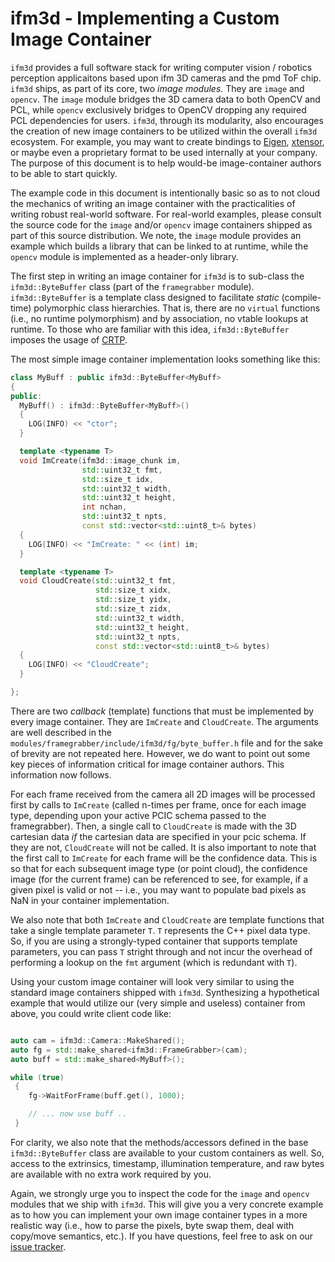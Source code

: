 
ifm3d - Implementing a Custom Image Container
=============================================

`ifm3d` provides a full software stack for writing computer vision / robotics
perception applicaitons based upon ifm 3D cameras and the pmd ToF chip. `ifm3d`
ships, as part of its core, two *image modules*. They are `image` and
`opencv`. The `image` module bridges the 3D camera data to both OpenCV and
PCL, while `opencv` exclusively bridges to OpenCV dropping any required PCL
dependencies for users. `ifm3d`, through its modularity, also encourages the
creation of new image containers to be utilized within the overall `ifm3d`
ecosystem. For example, you may want to create bindings to
[Eigen](http://eigen.tuxfamily.org),
[xtensor](https://github.com/QuantStack/xtensor), or maybe even a proprietary
format to be used internally at your company. The purpose of this document is
to help would-be image-container authors to be able to start quickly.

The example code in this document is intentionally basic so as to not cloud the
mechanics of writing an image container with the practicalities of writing
robust real-world software. For real-world examples, please consult the source
code for the `image` and/or `opencv` image containers shipped as part of this
source distribution. We note, the `image` module provides an example which
builds a library that can be linked to at runtime, while the `opencv` module is
implemented as a header-only library.


The first step in writing an image container for `ifm3d` is to sub-class the
`ifm3d::ByteBuffer` class (part of the `framegrabber`
module). `ifm3d::ByteBuffer` is a template class designed to facilitate
*static* (compile-time) polymorphic class hierarchies. That is, there are no
`virtual` functions (i.e., no runtime polymorphism) and by association, no
vtable lookups at runtime. To those who are familiar with this idea,
`ifm3d::ByteBuffer` imposes the usage of
[CRTP](https://en.wikipedia.org/wiki/Curiously_recurring_template_pattern).

The most simple image container implementation looks something like this:

```c++
class MyBuff : public ifm3d::ByteBuffer<MyBuff>
{
public:
  MyBuff() : ifm3d::ByteBuffer<MyBuff>()
  {
    LOG(INFO) << "ctor";
  }

  template <typename T>
  void ImCreate(ifm3d::image_chunk im,
                std::uint32_t fmt,
                std::size_t idx,
                std::uint32_t width,
                std::uint32_t height,
                int nchan,
                std::uint32_t npts,
                const std::vector<std::uint8_t>& bytes)
  {
    LOG(INFO) << "ImCreate: " << (int) im;
  }

  template <typename T>
  void CloudCreate(std::uint32_t fmt,
                   std::size_t xidx,
                   std::size_t yidx,
                   std::size_t zidx,
                   std::uint32_t width,
                   std::uint32_t height,
                   std::uint32_t npts,
                   const std::vector<std::uint8_t>& bytes)
  {
    LOG(INFO) << "CloudCreate";
  }

};
```

There are two *callback* (template) functions that must be implemented by every
image container. They are ``ImCreate`` and ``CloudCreate``. The arguments are
well described in the `modules/framegrabber/include/ifm3d/fg/byte_buffer.h`
file and for the sake of brevity are not repeated here. However, we do want to
point out some key pieces of information critical for image container
authors. This information now follows.

For each frame received from the camera all 2D images will be processed first
by calls to ``ImCreate`` (called n-times per frame, once for each image type,
depending upon your active PCIC schema passed to the framegrabber). Then, a
single call to ``CloudCreate`` is made with the 3D cartesian data *if* the
cartesian data are specified in your pcic schema. If they are not,
``CloudCreate`` will not be called. It is also important to note that the first
call to ``ImCreate`` for each frame will be the confidence data. This is so
that for each subsequent image type (or point cloud), the confidence image (for
the current frame) can be referenced to see, for example, if a given pixel is
valid or not -- i.e., you may want to populate bad pixels as NaN in your
container implementation.

We also note that both ``ImCreate`` and ``CloudCreate`` are template functions
that take a single template parameter ``T``. ``T`` represents the C++ pixel
data type. So, if you are using a strongly-typed container that supports
template parameters, you can pass ``T`` stright through and not incur the
overhead of performing a lookup on the ``fmt`` argument (which is redundant
with ``T``).

Using your custom image container will look very similar to using the standard
image containers shipped with ``ifm3d``. Synthesizing a hypothetical example
that would utilize our (very simple and useless) container from above, you
could write client code like:

```c++

auto cam = ifm3d::Camera::MakeShared();
auto fg = std::make_shared<ifm3d::FrameGrabber>(cam);
auto buff = std::make_shared<MyBuff>();

while (true)
 {
    fg->WaitForFrame(buff.get(), 1000);

    // ... now use buff ..
 }
```

For clarity, we also note that the methods/accessors defined in the base
`ifm3d::ByteBuffer` class are available to your custom containers as well. So,
access to the extrinsics, timestamp, illumination temperature, and raw bytes
are available with no extra work required by you.

Again, we strongly urge you to inspect the code for the `image` and `opencv`
modules that we ship with `ifm3d`. This will give you a very concrete example
as to how you can implement your own image container types in a more realistic
way (i.e., how to parse the pixels, byte swap them, deal with copy/move
semantics, etc.). If you have questions, feel free to ask on our
[issue tracker](https://github.com/lovepark/ifm3d/issues).
